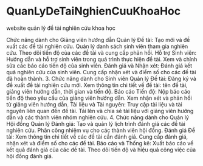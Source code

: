 # QuanLyDeTaiNghienCuuKhoaHoc
website quản lý đề tài nghiên cứu khoa học

Chức năng dành cho Giảng viên hướng dẫn
      Quản lý Đề tài:
      Tạo mới và đề xuất các đề tài nghiên cứu.
      Quản lý danh sách sinh viên tham gia nghiên cứu.
      Theo dõi tiến độ của các đề tài và cung cấp phản hồi.
      Hỗ trợ Sinh viên:
      Hướng dẫn và hỗ trợ sinh viên trong quá trình thực hiện đề tài.
      Xem và chỉnh sửa các báo cáo tiến độ của sinh viên.
      Đánh giá và Nhận xét:
      Đánh giá kết quả nghiên cứu của sinh viên.
      Cung cấp nhận xét và điểm số cho các đề tài đã hoàn thành.
3. Chức năng dành cho Sinh viên
    Quản lý Đề tài:
    Đăng ký và đề xuất đề tài nghiên cứu mới.
    Xem thông tin chi tiết về đề tài: tên đề tài, giảng viên hướng dẫn, thời gian và tiến độ.
    Báo cáo Tiến độ:
    Nộp báo cáo tiến độ theo yêu cầu của giảng viên hướng dẫn.
    Xem nhận xét và phản hồi từ giảng viên hướng dẫn.
    Tài liệu và Tài nguyên:
    Truy cập tài liệu và tài nguyên liên quan đến đề tài.
    Tải lên và chia sẻ tài liệu với giảng viên hướng dẫn và các thành viên nhóm nghiên cứu.
4. Chức năng dành cho Quản lý Hội đồng
    Quản lý Đánh giá:
    Tạo và quản lý lịch trình đánh giá các đề tài nghiên cứu.
    Phân công nhiệm vụ cho các thành viên hội đồng.
    Đánh giá Đề tài:
    Xem thông tin chi tiết về các đề tài cần đánh giá.
    Cung cấp đánh giá, nhận xét và điểm số cho các đề tài.
    Báo cáo và Thống kê:
    Xuất báo cáo về kết quả đánh giá của các đề tài.
    Theo dõi tiến độ và hiệu quả công việc của hội đồng đánh giá.
